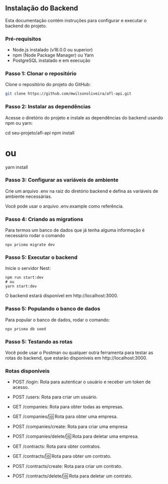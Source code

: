 ## Instalação do Backend

Esta documentação contém instruções para configurar e executar o backend do projeto.

### Pré-requisitos

- Node.js instalado (v16.0.0 ou superior)
- npm (Node Package Manager) ou Yarn
- PostgreSQL instalado e em execução

### Passo 1: Clonar o repositório

Clone o repositório do projeto do GitHub:

```bash
git clone https://github.com/mwilsonoliveira/afl-api.git
```

### Passo 2: Instalar as dependências

Acesse o diretório do projeto e instale as dependências do backend usando npm ou yarn:

cd seu-projeto/afl-api
npm install

# ou

yarn install

### Passo 3: Configurar as variáveis de ambiente

Crie um arquivo .env na raiz do diretório backend e defina as variáveis de ambiente necessárias.

Você pode usar o arquivo .env.example como referência.

### Passo 4: Criando as migrations

Para termos um banco de dados que já tenha alguma informação é necessário rodar o comando

```
npx prisma migrate dev
```

### Passo 5: Executar o backend

Inicie o servidor Nest:

```
npm run start:dev
# ou
yarn start:dev
```

O backend estará disponível em http://localhost:3000.

### Passo 5: Populando o banco de dados

Para popular o banco de dados, rodar o comando:

```
npx prisma db seed
```

### Passo 5: Testando as rotas

Você pode usar o Postman ou qualquer outra ferramenta para testar as rotas do backend, que estarão disponíveis em http://localhost:3000.

### Rotas disponíveis

- POST /login: Rota para autenticar o usuário e receber um token de acesso.
- POST /users: Rota para criar um usuário.

- GET /companies: Rota para obter todas as empresas.
- GET /companies/:id: Rota para obter uma empresa.
- POST /companies/create: Rota para criar uma empresa
- POST /companies/delete/:id: Rota para deletar uma empresa.

- GET /contracts: Rota para obter contratos.
- GET /contracts/:id: Rota para obter um contrato.
- POST /contracts/create: Rota para criar um contrato.
- POST /contracts/delete/:id: Rota para deletar um contrato.
